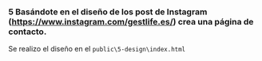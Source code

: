 ### 5 Basándote en el diseño de los post de Instagram (https://www.instagram.com/gestlife.es/) crea una página de contacto.

Se realizo el diseño en el ```public\5-design\index.html```